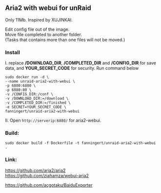 Aria2 with webui for unRaid
---
Only 11Mb. Inspired by XUJINKAI.  

Edit config file out of the image.  
Move file completed to another folder.  
(Tasks that contains more than one files will not be moved.)  

### Install
I. replace **/DOWNLOAD_DIR**, **/COMPLETED_DIR** and **/CONFIG_DIR** for save data, and **YOUR_SECRET_CODE** for security. Run command below  
```
sudo docker run -d \
--name unraid-aria2-with-webui \
-p 6800:6800 \
-p 6880:80 \
-v /CONFIG_DIR:/conf \
-v /DOWNLOAD_DIR:=/download \
-v /COMPLETED_DIR:=/finished \
-e SECRET=YOUR_SECRET_CODE \
fanningert/unraid-aria2-with-webui
```
  
II. Open `http://serverip:6880/` for aria2-webui.  

### Build:  
`sudo docker build -f Dockerfile -t fanningert/unraid-aria2-with-webui .`  

### Link:  
https://github.com/aria2/aria2  
https://github.com/ziahamza/webui-aria2  

https://github.com/acgotaku/BaiduExporter  

